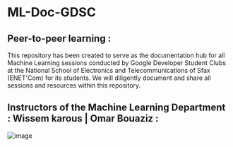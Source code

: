 # ML-Doc-GDSC  
## Peer-to-peer learning :
This repository has been created to serve as the documentation hub for all Machine Learning sessions conducted by Google Developer Student Clubs at the National School of Electronics and Telecommunications of Sfax (ENET'Com) for its students. We will diligently document and share all sessions and resources within this repository. 
## Instructors of the Machine Learning Department : Wissem karous  | Omar Bouaziz  :<br>   
 
![image](https://github.com/wissemkarous/Machine_learning-Documentation-GDSC/assets/115191512/3a628307-2d49-49ea-ae17-0275d8a66c71)


